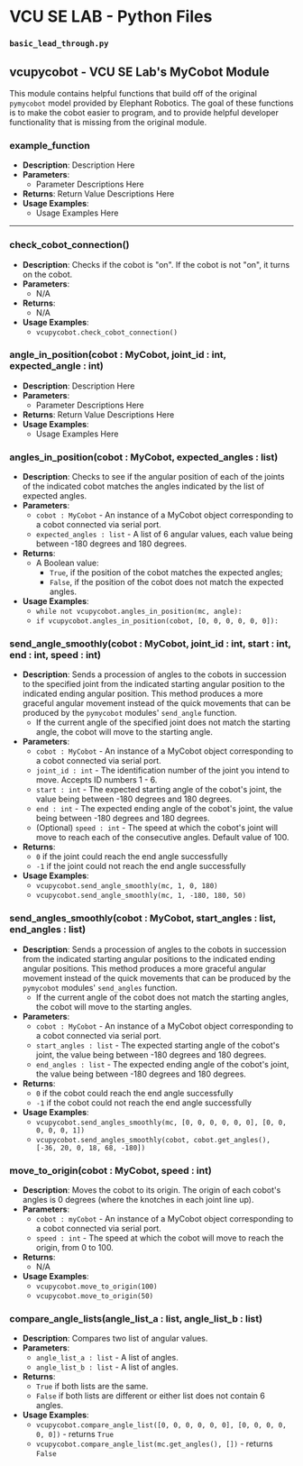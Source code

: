 # VCU SE LAB - Python Files

### `basic_lead_through.py`



## vcupycobot - VCU SE Lab's MyCobot Module

This module contains helpful functions that build off of the original `pymycobot` model provided by Elephant Robotics. The goal of these functions is to make the cobot easier to program, and to provide helpful developer functionality that is missing from the original module.

### example_function
- **Description**: Description Here
- **Parameters**: 
    - Parameter Descriptions Here
- **Returns**: Return Value Descriptions Here
- **Usage Examples**:
    - Usage Examples Here

---

### check_cobot_connection()
- **Description**: Checks if the cobot is "on". If the cobot is not "on", it turns on the cobot.
- **Parameters**: 
    - N/A
- **Returns**: 
    - N/A
- **Usage Examples**:
    - `vcupycobot.check_cobot_connection()`

### angle_in_position(cobot : MyCobot, joint_id : int, expected_angle : int)
- **Description**: Description Here
- **Parameters**: 
    - Parameter Descriptions Here
- **Returns**: Return Value Descriptions Here
- **Usage Examples**:
    - Usage Examples Here

### angles_in_position(cobot : MyCobot, expected_angles : list)
- **Description**: Checks to see if the angular position of each of the joints of the indicated cobot matches the angles indicated by the list of expected angles. 
- **Parameters**:
    - `cobot : MyCobot` - An instance of a MyCobot object corresponding to a cobot connected via serial port.
    - `expected_angles : list` - A list of 6 angular values, each value being between -180 degrees and 180 degrees.
- **Returns**: 
    - A Boolean value: 
        - `True`, if the position of the cobot matches the expected angles;
        - `False`, if the position of the cobot does not match the expected angles.
- **Usage Examples**:
    - `while not vcupycobot.angles_in_position(mc, angle):`
    - `if vcupycobot.angles_in_position(cobot, [0, 0, 0, 0, 0, 0]):`

### send_angle_smoothly(cobot : MyCobot, joint_id : int, start : int, end : int, speed : int)
- **Description**: Sends a procession of angles to the cobots in succession to the specified joint from the indicated starting angular position to the indicated ending angular position. This method produces a more graceful angular movement instead of the quick movements that can be produced by the `pymycobot` modules' `send_angle` function. 
    - If the current angle of the specified joint does not match the starting angle, the cobot will move to the starting angle.
- **Parameters**:
    - `cobot : MyCobot` - An instance of a MyCobot object corresponding to a cobot connected via serial port.
    - `joint_id : int` - The identification number of the joint you intend to move. Accepts ID numbers 1 - 6. 
    - `start : int` - The expected starting angle of the cobot's joint, the value being between -180 degrees and 180 degrees.
    - `end : int` - The expected ending angle of the cobot's joint, the value being between -180 degrees and 180 degrees.
    - (Optional) `speed : int` - The speed at which the cobot's joint will move to reach each of the consecutive angles. Default value of 100.
- **Returns**:
    - `0` if the joint could reach the end angle successfully
    - `-1` if the joint could not reach the end angle successfully
- **Usage Examples**:
    - `vcupycobot.send_angle_smoothly(mc, 1, 0, 180)`
    - `vcupycobot.send_angle_smoothly(mc, 1, -180, 180, 50)`

### send_angles_smoothly(cobot : MyCobot, start_angles : list, end_angles : list)
- **Description**: Sends a procession of angles to the cobots in succession from the indicated starting angular positions to the indicated ending angular positions. This method produces a more graceful angular movement instead of the quick movements that can be produced by the `pymycobot` modules' `send_angles` function. 
    - If the current angle of the cobot does not match the starting angles, the cobot will move to the starting angles.
- **Parameters**:
    - `cobot : MyCobot` - An instance of a MyCobot object corresponding to a cobot connected via serial port.
    - `start_angles : list` - The expected starting angle of the cobot's joint, the value being between -180 degrees and 180 degrees.
    - `end_angles : list` - The expected ending angle of the cobot's joint, the value being between -180 degrees and 180 degrees.
- **Returns**:
    - `0` if the cobot could reach the end angle successfully
    - `-1` if the cobot could not reach the end angle successfully
- **Usage Examples**:
    - `vcupycobot.send_angles_smoothly(mc, [0, 0, 0, 0, 0, 0], [0, 0, 0, 0, 0, 1])`
    - `vcupycobot.send_angles_smoothly(cobot, cobot.get_angles(), [-36, 20, 0, 18, 68, -180])`

### move_to_origin(cobot : MyCobot, speed : int)
- **Description**: Moves the cobot to its origin. The origin of each cobot's angles is 0 degrees (where the knotches in each joint line up). 
- **Parameters**:
    - `cobot : myCobot` - An instance of a MyCobot object corresponding to a cobot connected via serial port.
    - `speed : int` - The speed at which the cobot will move to reach the origin, from 0 to 100.
- **Returns**:
    - N/A
- **Usage Examples**:
    - `vcupycobot.move_to_origin(100)`
    - `vcupycobot.move_to_origin(50)`

### compare_angle_lists(angle_list_a : list, angle_list_b : list)
- **Description**: Compares two list of angular values.
- **Parameters**:
    - `angle_list_a : list` - A list of angles.
    - `angle_list_b : list` - A list of angles.
- **Returns**:
    - `True` if both lists are the same.
    - `False` if both lists are different or either list does not contain 6 angles.
- **Usage Examples**:
    - `vcupycobot.compare_angle_list([0, 0, 0, 0, 0, 0], [0, 0, 0, 0, 0, 0])` - returns `True`
    - `vcupycobot.compare_angle_list(mc.get_angles(), [])` - returns `False`